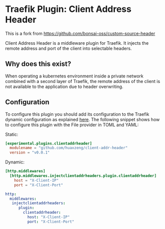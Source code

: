 # Traefik Plugin: Client Address Header

This is a fork from https://github.com/bonsai-oss/custom-source-header

Client Address Header is a middleware plugin for Traefik. It injects the remote address and port of the client into selectable headers.

## Why does this exist?
When operating a kubernetes environment inside a private network combined with a second layer of Traefik, the remote address of the client is not available to the application due to header overwriting.

## Configuration

To configure this plugin you should add its configuration to the Traefik dynamic configuration as explained [here](https://docs.traefik.io/getting-started/configuration-overview/#the-dynamic-configuration).
The following snippet shows how to configure this plugin with the File provider in TOML and YAML:

Static:

```toml
[experimental.plugins.clientaddrheader]
  modulename = "github.com/huaxzeng/client-addr-header"
  version = "v0.0.1"
```

Dynamic:

```toml
[http.middlewares]
  [http.middlewares.injectclientaddrheaders.plugin.clientaddrheader]
    host = "X-Client-IP"
    port = "X-Client-Port"
```

```yaml
http:
  middlewares:
   injectclientaddrheaders:
      plugin:
        clientaddrheader:
          host: "X-Client-IP"
          port: "X-Client-Port"
```